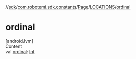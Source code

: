 //[sdk](../../../../index.md)/[com.robotemi.sdk.constants](../../index.md)/[Page](../index.md)/[LOCATIONS](index.md)/[ordinal](ordinal.md)



# ordinal  
[androidJvm]  
Content  
val [ordinal](ordinal.md): [Int](https://kotlinlang.org/api/latest/jvm/stdlib/kotlin/-int/index.html)  



